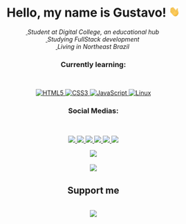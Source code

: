 <h1 align="center">
  Hello, my name is Gustavo! <a href="https://github.com/GustavoSantoz" target="_blank">
    <img src="https://raw.githubusercontent.com/ABSphreak/ABSphreak/master/gifs/Hi.gif" width="25" height="25">
</h1>

<p align="center">
  <a href="https://github.com/GustavoSantoz" target="_blank">
    <img src="https://em-content.zobj.net/thumbs/120/sony/336/large-purple-circle_1f7e3.png" width="10" height="10">
  </a>
  <i>Student at Digital College, an educational hub</i>
  <a href="https://github.com/GustavoSantoz" target="_blank">
    <img src="https://em-content.zobj.net/thumbs/120/sony/336/large-purple-circle_1f7e3.png" width="10" height="10">
  </a>
  <br>
  <a href="https://github.com/GustavoSantoz" target="_blank">
    <img src="https://em-content.zobj.net/thumbs/120/sony/336/large-purple-circle_1f7e3.png" width="10" height="10">
  </a>
  <i>Studying FullStack development</i>
  <a href="https://github.com/GustavoSantoz" target="_blank">
    <img src="https://em-content.zobj.net/thumbs/120/sony/336/large-purple-circle_1f7e3.png" width="10" height="10">
  </a>
  <br>
  <a href="https://github.com/GustavoSantoz" target="_blank">
    <img src="https://em-content.zobj.net/thumbs/120/sony/336/large-purple-circle_1f7e3.png" width="10" height="10">
  </a>
  <i>Living in Northeast Brazil</i>
  <a href="https://github.com/GustavoSantoz" target="_blank">
    <img src="https://em-content.zobj.net/thumbs/120/sony/336/large-purple-circle_1f7e3.png" width="10" height="10">
  </a>
</p>

<h3 align="center">Currently learning:</h3>
<br>
<p align="center">
  <a href="https://github.com/GustavoSantoz" target="_blank">
    <img src="https://cdn.jsdelivr.net/gh/devicons/devicon/icons/html5/html5-original.svg" width="40" height="40" alt="HTML5">
  </a>
  <a href="https://github.com/GustavoSantoz" target="_blank">
    <img src="https://cdn.jsdelivr.net/gh/devicons/devicon/icons/css3/css3-original.svg" width="40" height="40" alt="CSS3">
  </a>
  <a href="https://github.com/GustavoSantoz" target="_blank">
    <img src="https://cdn.jsdelivr.net/gh/devicons/devicon/icons/javascript/javascript-original.svg" width="40" height="40" alt="JavaScript">
  </a>
  <a href="https://github.com/GustavoSantoz" target="_blank">
    <img src="https://cdn.jsdelivr.net/gh/devicons/devicon/icons/linux/linux-original.svg" width="40" height="40" alt="Linux">
  </a>
</p>

<h3 align="center">Social Medias:</h3>
<br>
<p align="center">
  <a href="https://www.instagram.com/gu.santoz/" target="_blank">
    <img src="https://img.shields.io/badge/Instagram-blueviolet?style=for-the-badge&logo=instagram&logoColor=white">
  </a>
  <a href="mailto:Guga_Vine@outlook.com">
    <img src="https://img.shields.io/badge/Gmail-blueviolet?style=for-the-badge&logo=Gmail&logoColor=white">
  </a>
  <a href="https://discord.com/channels/@me/428358997188542465" target="_blank">
    <img src="https://img.shields.io/badge/Discord-blueviolet?style=for-the-badge&logo=discord&logoColor=white">
  </a>
  <a href="https://www.linkedin.com/in/GustavoSantoz-dev/" target="_blank">
    <img src="https://img.shields.io/badge/LinkedIn-blueviolet?style=for-the-badge&logo=linkedin&logoColor=white">
  </a>
   <a href="https://www.freecodecamp.org/Gustavo-S" target="_blank">
    <img src="https://img.shields.io/badge/FreeCodeCamp-blueviolet?style=for-the-badge&logo=freecodecamp&logoColor=white" >
  </a>
  <a href="https://www.duolingo.com/profile/Gustavodos180725" target="_blank">
    <img src="https://img.shields.io/badge/DuoLingo-blueviolet?style=for-the-badge&logo=duolingo&logoColor=white">
  </a>
 </p>
  
  <p align="center">
 <a href="https://github.com/GustavoSantoz" target="_blank">
  <img height="170em" src="https://github-readme-stats-eight-theta.vercel.app/api/top-langs/?username=GustavoSantoz&layout=compact&langs_count=8&theme=dracula"/>
</a>

<p align="center">
  <a href="https://github.com/GustavoSantoz">
    <img src="https://komarev.com/ghpvc/?username=GustavoSantoz&color=blueviolet&style=flat)" />
  </a>
</p>

<h2 align="center">Support me<h2/>

<p align="center">
<a href="https://www.buymeacoffee.com/thepascal" target="_blank"><img src="https://media2.giphy.com/media/TDQOtnWgsBx99cNoyH/giphy.gif" width="200" />
</p>

